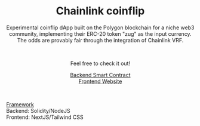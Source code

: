 <h1 align="center"> Chainlink coinflip </h1>
<p align="center">Experimental coinflip dApp built on the Polygon blockchain for a niche web3 community, implementing their ERC-20 token "zug" as the input currency. The odds are provably fair through the integration of Chainlink VRF.  </p>
<br>

<p align="center">Feel free to check it out!</p>
<p align="center">
<a target="_blank" href="https://polygonscan.com/address/0xd952B48d384EB282f52eb64d845365dc11Ca95FF">Backend Smart Contract</a>
<br>
<a target="_blank" href="https://zugflip.vercel.app/">Frontend Website</a>
</p>
<br>

<ins>Framework</ins>\
Backend: Solidity/NodeJS\
Frontend: NextJS/Tailwind CSS

